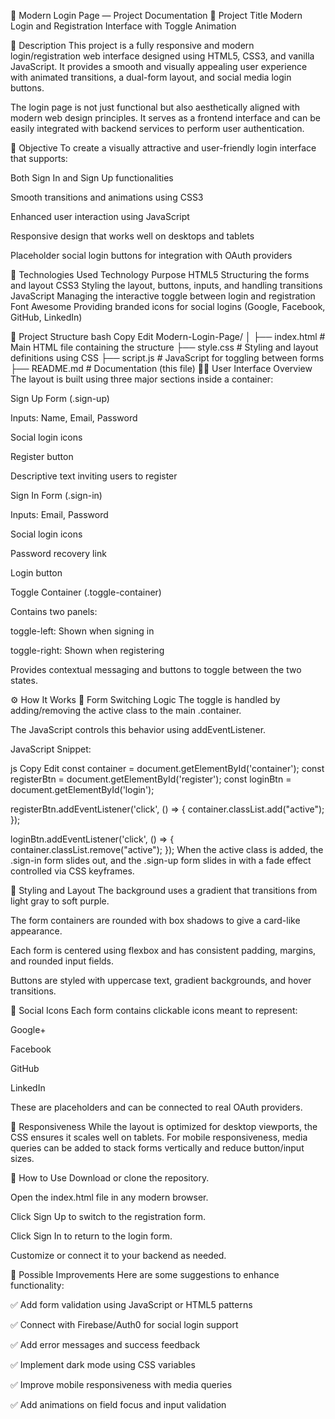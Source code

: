 📘 Modern Login Page — Project Documentation
🧾 Project Title
Modern Login and Registration Interface with Toggle Animation

📝 Description
This project is a fully responsive and modern login/registration web interface designed using HTML5, CSS3, and vanilla JavaScript. It provides a smooth and visually appealing user experience with animated transitions, a dual-form layout, and social media login buttons.

The login page is not just functional but also aesthetically aligned with modern web design principles. It serves as a frontend interface and can be easily integrated with backend services to perform user authentication.

🎯 Objective
To create a visually attractive and user-friendly login interface that supports:

Both Sign In and Sign Up functionalities

Smooth transitions and animations using CSS3

Enhanced user interaction using JavaScript

Responsive design that works well on desktops and tablets

Placeholder social login buttons for integration with OAuth providers

🧪 Technologies Used
Technology	Purpose
HTML5	Structuring the forms and layout
CSS3	Styling the layout, buttons, inputs, and handling transitions
JavaScript	Managing the interactive toggle between login and registration
Font Awesome	Providing branded icons for social logins (Google, Facebook, GitHub, LinkedIn)

🧱 Project Structure
bash
Copy
Edit
Modern-Login-Page/
│
├── index.html       # Main HTML file containing the structure
├── style.css        # Styling and layout definitions using CSS
├── script.js        # JavaScript for toggling between forms
├── README.md        # Documentation (this file)
🧑‍💼 User Interface Overview
The layout is built using three major sections inside a container:

Sign Up Form (.sign-up)

Inputs: Name, Email, Password

Social login icons

Register button

Descriptive text inviting users to register

Sign In Form (.sign-in)

Inputs: Email, Password

Social login icons

Password recovery link

Login button

Toggle Container (.toggle-container)

Contains two panels:

toggle-left: Shown when signing in

toggle-right: Shown when registering

Provides contextual messaging and buttons to toggle between the two states.

⚙️ How It Works
🔁 Form Switching Logic
The toggle is handled by adding/removing the active class to the main .container.

The JavaScript controls this behavior using addEventListener.

JavaScript Snippet:

js
Copy
Edit
const container = document.getElementById('container');
const registerBtn = document.getElementById('register');
const loginBtn = document.getElementById('login');

registerBtn.addEventListener('click', () => {
    container.classList.add("active");
});

loginBtn.addEventListener('click', () => {
    container.classList.remove("active");
});
When the active class is added, the .sign-in form slides out, and the .sign-up form slides in with a fade effect controlled via CSS keyframes.

🎨 Styling and Layout
The background uses a gradient that transitions from light gray to soft purple.

The form containers are rounded with box shadows to give a card-like appearance.

Each form is centered using flexbox and has consistent padding, margins, and rounded input fields.

Buttons are styled with uppercase text, gradient backgrounds, and hover transitions.

💬 Social Icons
Each form contains clickable icons meant to represent:

Google+

Facebook

GitHub

LinkedIn

These are placeholders and can be connected to real OAuth providers.

📱 Responsiveness
While the layout is optimized for desktop viewports, the CSS ensures it scales well on tablets. For mobile responsiveness, media queries can be added to stack forms vertically and reduce button/input sizes.

🚀 How to Use
Download or clone the repository.

Open the index.html file in any modern browser.

Click Sign Up to switch to the registration form.

Click Sign In to return to the login form.

Customize or connect it to your backend as needed.

🧩 Possible Improvements
Here are some suggestions to enhance functionality:

✅ Add form validation using JavaScript or HTML5 patterns

✅ Connect with Firebase/Auth0 for social login support

✅ Add error messages and success feedback

✅ Implement dark mode using CSS variables

✅ Improve mobile responsiveness with media queries

✅ Add animations on field focus and input validation
